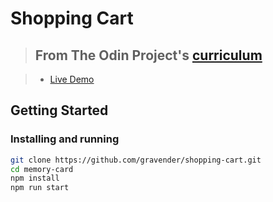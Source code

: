 # Shopping Cart

> ## From The Odin Project's [curriculum](https://www.theodinproject.com/lessons/node-path-javascript-shopping-cart)

> - [Live Demo](https://gravender.github.io/shopping-cart/)

## Getting Started

### Installing and running

```bash
git clone https://github.com/gravender/shopping-cart.git
cd memory-card
npm install
npm run start
```
